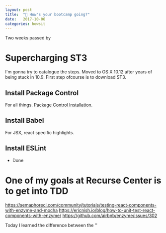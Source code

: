 ```yaml
---
layout: post
title:  "🚀 How's your bootcamp going?"
date:   2017-10-06
categories: howsit
---
```

Two weeks passed by 
# Supercharging ST3 
I'm gonna try to catalogue the steps. Moved to OS X 10.12 after years of being stuck in 10.9. First step ofcourse is to download ST3.

## Install Package Control
For all things. 
<a href="https://packagecontrol.io/installation">Package Control Installation</a>.

## Install Babel
For JSX, react specific highlights.

## Install ESLint

- Done


# One of my goals at Recurse Center is to get into TDD
https://semaphoreci.com/community/tutorials/testing-react-components-with-enzyme-and-mocha
https://ericnish.io/blog/how-to-unit-test-react-components-with-enzyme/
https://github.com/airbnb/enzyme/issues/302

Today I learned the difference between the ''

